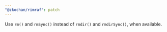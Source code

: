 ```yaml
---
"@zkochan/rimraf": patch
---
```


Use `rm()` and `rmSync()` instead of `rmdir()` and `rmdirSync()`, when available.
